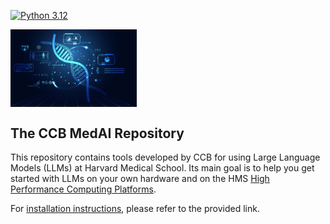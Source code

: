 [![Python 3.12](
https://img.shields.io/badge/python-3.12-blue.svg)](
https://www.python.org/downloads/release/python-31012/)

<p float="left">
    <img style="vertical-align: top" src="./images/ai-in-healthcare.webp" width="40%" />
</p>


<!-- ABOUT THE PROJECT -->
<!-- ABOUT THE PROJECT -->

## The CCB MedAI Repository ##

This repository contains tools developed by CCB for using Large Language Models (LLMs) at Harvard Medical School. Its main goal is to help you get started with LLMs on your own hardware and on the HMS [High Performance Computing Platforms](https://harvardmed.atlassian.net/wiki/spaces). 

For [installation instructions](docs/installation.md), please refer to the provided link.